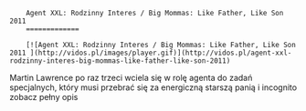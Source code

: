 
        Agent XXL: Rodzinny Interes / Big Mommas: Like Father, Like Son 2011 
        =============
        
        [![Agent XXL: Rodzinny Interes / Big Mommas: Like Father, Like Son 2011 ](http://vidos.pl/images/player.gif)](http://vidos.pl/agent-xxl-rodzinny-interes-big-mommas-like-father-like-son-2011)
        
        
 Martin Lawrence po raz trzeci wciela się w rolę agenta do zadań specjalnych, który musi przebrać się za energiczną starszą panią i incognito zobacz pełny opis
    